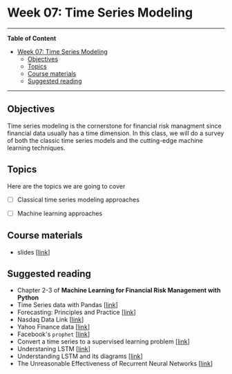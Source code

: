 # Week 07: Time Series Modeling
---

**Table of Content**
- [Week 07: Time Series Modeling](#week-07-time-series-modeling)
  - [Objectives](#objectives)
  - [Topics](#topics)
  - [Course materials](#course-materials)
  - [Suggested reading](#suggested-reading)

---
## Objectives
Time series modeling is the cornerstone for financial risk managment since financial data usually has a time dimension. In this class, we will do a survey of both the classic time series models and the cutting-edge machine learning techniques.

## Topics
Here are the topics we are going to cover
* [ ] Classical time series modeling approaches
* [ ] Machine learning approaches


## Course materials
* slides [[link](https://docs.google.com/presentation/d/1hwb1COn2AkO6vMfCkYqsm9nGIzFl8HUrJr5qNgB00gw/edit?usp=sharing)]

## Suggested reading
* Chapter 2-3 of **Machine Learning for Financial Risk Management with Python**
* Time Series data with Pandas [[link](https://github.com/xiangshiyin/data-programming-with-python/tree/main/2023-fall/2023-10-10)]
* Forecasting: Principles and Practice [[link](https://otexts.com/fpp3/)]
* Nasdaq Data Link [[link](https://docs.data.nasdaq.com/docs/python)]
* Yahoo Finance data [[link](https://github.com/ranaroussi/yfinance)]
* Facebook's `prophet` [[link](https://facebook.github.io/prophet/)]
* Convert a time series to a supervised learning problem [[link](https://machinelearningmastery.com/convert-time-series-supervised-learning-problem-python/)]
* Understaning LSTM [[link](https://colah.github.io/posts/2015-08-Understanding-LSTMs/)]
* Understanding LSTM and its diagrams [[link](https://blog.mlreview.com/understanding-lstm-and-its-diagrams-37e2f46f1714)]
* The Unreasonable Effectiveness of Recurrent Neural Networks [[link](https://karpathy.github.io/2015/05/21/rnn-effectiveness/)]